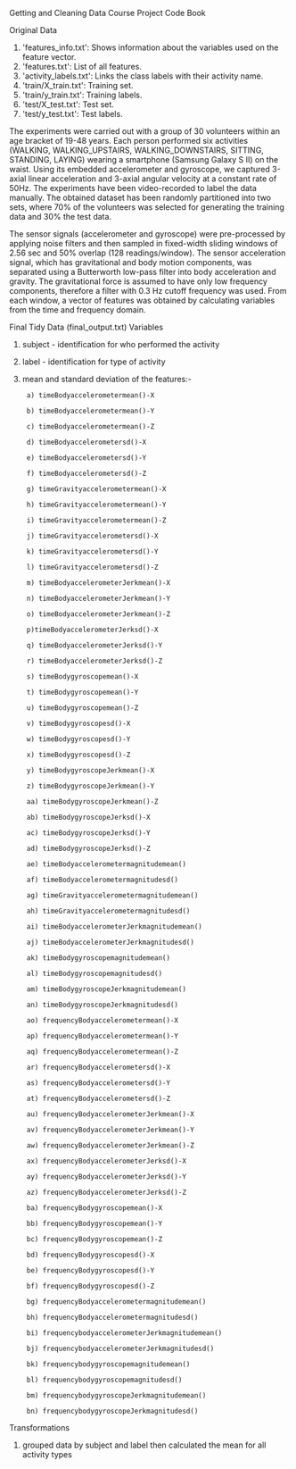 Getting and Cleaning Data Course Project Code Book

Original Data

1. 'features_info.txt': Shows information about the variables used on the feature vector.
2. 'features.txt': List of all features.
3. 'activity_labels.txt': Links the class labels with their activity name.
4. 'train/X_train.txt': Training set.
5. 'train/y_train.txt': Training labels.
6. 'test/X_test.txt': Test set.
7. 'test/y_test.txt': Test labels.

The experiments were carried out with a group of 30 volunteers within an age bracket of 19-48 years. Each person performed six activities (WALKING, WALKING_UPSTAIRS, WALKING_DOWNSTAIRS, SITTING, STANDING, LAYING) wearing a smartphone (Samsung Galaxy S II) on the waist. Using its embedded accelerometer and gyroscope, we captured 3-axial linear acceleration and 3-axial angular velocity at a constant rate of 50Hz. The experiments have been video-recorded to label the data manually. The obtained dataset has been randomly partitioned into two sets, where 70% of the volunteers was selected for generating the training data and 30% the test data. 

The sensor signals (accelerometer and gyroscope) were pre-processed by applying noise filters and then sampled in fixed-width sliding windows of 2.56 sec and 50% overlap (128 readings/window). The sensor acceleration signal, which has gravitational and body motion components, was separated using a Butterworth low-pass filter into body acceleration and gravity. The gravitational force is assumed to have only low frequency components, therefore a filter with 0.3 Hz cutoff frequency was used. From each window, a vector of features was obtained by calculating variables from the time and frequency domain. 


Final Tidy Data (final_output.txt) Variables

1. subject - identification for who performed the activity
2. label - identification for type of activity
3. mean and standard deviation of the features:-
        
        a) timeBodyaccelerometermean()-X
        
        b) timeBodyaccelerometermean()-Y
        
        c) timeBodyaccelerometermean()-Z
        
        d) timeBodyaccelerometersd()-X
        
        e) timeBodyaccelerometersd()-Y
        
        f) timeBodyaccelerometersd()-Z
        
        g) timeGravityaccelerometermean()-X
        
        h) timeGravityaccelerometermean()-Y
        
        i) timeGravityaccelerometermean()-Z
        
        j) timeGravityaccelerometersd()-X
        
        k) timeGravityaccelerometersd()-Y
        
        l) timeGravityaccelerometersd()-Z
        
        m) timeBodyaccelerometerJerkmean()-X
        
        n) timeBodyaccelerometerJerkmean()-Y
        
        o) timeBodyaccelerometerJerkmean()-Z
        
        p)timeBodyaccelerometerJerksd()-X
        
        q) timeBodyaccelerometerJerksd()-Y
        
        r) timeBodyaccelerometerJerksd()-Z
        
        s) timeBodygyroscopemean()-X
        
        t) timeBodygyroscopemean()-Y
        
        u) timeBodygyroscopemean()-Z
        
        v) timeBodygyroscopesd()-X
        
        w) timeBodygyroscopesd()-Y
        
        x) timeBodygyroscopesd()-Z
        
        y) timeBodygyroscopeJerkmean()-X
        
        z) timeBodygyroscopeJerkmean()-Y
        
        aa) timeBodygyroscopeJerkmean()-Z
        
        ab) timeBodygyroscopeJerksd()-X
        
        ac) timeBodygyroscopeJerksd()-Y
        
        ad) timeBodygyroscopeJerksd()-Z
        
        ae) timeBodyaccelerometermagnitudemean()
        
        af) timeBodyaccelerometermagnitudesd()
        
        ag) timeGravityaccelerometermagnitudemean()
        
        ah) timeGravityaccelerometermagnitudesd()
        
        ai) timeBodyaccelerometerJerkmagnitudemean()
        
        aj) timeBodyaccelerometerJerkmagnitudesd()
        
        ak) timeBodygyroscopemagnitudemean()
        
        al) timeBodygyroscopemagnitudesd()
        
        am) timeBodygyroscopeJerkmagnitudemean()
        
        an) timeBodygyroscopeJerkmagnitudesd()
        
        ao) frequencyBodyaccelerometermean()-X
        
        ap) frequencyBodyaccelerometermean()-Y
        
        aq) frequencyBodyaccelerometermean()-Z
        
        ar) frequencyBodyaccelerometersd()-X
        
        as) frequencyBodyaccelerometersd()-Y
        
        at) frequencyBodyaccelerometersd()-Z
        
        au) frequencyBodyaccelerometerJerkmean()-X
        
        av) frequencyBodyaccelerometerJerkmean()-Y
        
        aw) frequencyBodyaccelerometerJerkmean()-Z
        
        ax) frequencyBodyaccelerometerJerksd()-X
        
        ay) frequencyBodyaccelerometerJerksd()-Y
        
        az) frequencyBodyaccelerometerJerksd()-Z
        
        ba) frequencyBodygyroscopemean()-X
        
        bb) frequencyBodygyroscopemean()-Y
        
        bc) frequencyBodygyroscopemean()-Z
        
        bd) frequencyBodygyroscopesd()-X
        
        be) frequencyBodygyroscopesd()-Y
        
        bf) frequencyBodygyroscopesd()-Z
        
        bg) frequencyBodyaccelerometermagnitudemean()
        
        bh) frequencyBodyaccelerometermagnitudesd()
        
        bi) frequencybodyaccelerometerJerkmagnitudemean()
        
        bj) frequencybodyaccelerometerJerkmagnitudesd()
        
        bk) frequencybodygyroscopemagnitudemean()
        
        bl) frequencybodygyroscopemagnitudesd()
        
        bm) frequencybodygyroscopeJerkmagnitudemean()
        
        bn) frequencybodygyroscopeJerkmagnitudesd()

Transformations
1. grouped data by subject and label then calculated the mean for all activity types
